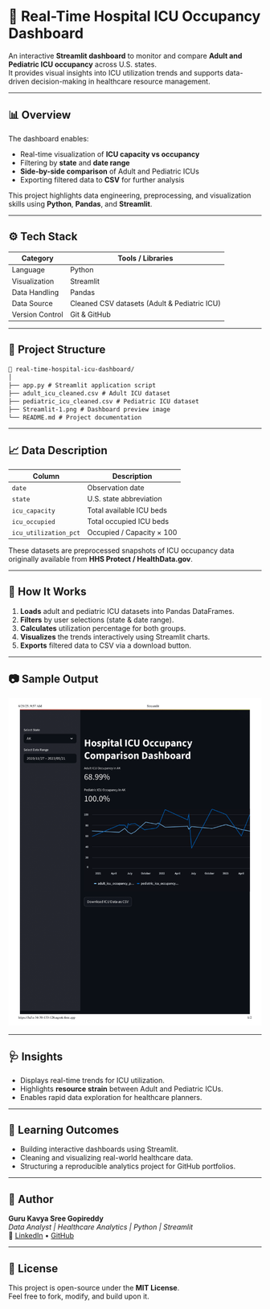 # 🏥 Real-Time Hospital ICU Occupancy Dashboard

An interactive **Streamlit dashboard** to monitor and compare **Adult and Pediatric ICU occupancy** across U.S. states.  
It provides visual insights into ICU utilization trends and supports data-driven decision-making in healthcare resource management.

---

## 📊 Overview
The dashboard enables:
- Real-time visualization of **ICU capacity vs occupancy**
- Filtering by **state** and **date range**
- **Side-by-side comparison** of Adult and Pediatric ICUs
- Exporting filtered data to **CSV** for further analysis

This project highlights data engineering, preprocessing, and visualization skills using **Python**, **Pandas**, and **Streamlit**.

---

## ⚙️ Tech Stack
| Category | Tools / Libraries |
|-----------|------------------|
| Language | Python |
| Visualization | Streamlit |
| Data Handling | Pandas |
| Data Source | Cleaned CSV datasets (Adult & Pediatric ICU) |
| Version Control | Git & GitHub |

---

## 🧱 Project Structure
```
📁 real-time-hospital-icu-dashboard/
│
├── app.py # Streamlit application script
├── adult_icu_cleaned.csv # Adult ICU dataset
├── pediatric_icu_cleaned.csv # Pediatric ICU dataset
├── Streamlit-1.png # Dashboard preview image
└── README.md # Project documentation

```
---

## 📈 Data Description
| Column | Description |
|---------|--------------|
| `date` | Observation date |
| `state` | U.S. state abbreviation |
| `icu_capacity` | Total available ICU beds |
| `icu_occupied` | Total occupied ICU beds |
| `icu_utilization_pct` | Occupied / Capacity × 100 |

These datasets are preprocessed snapshots of ICU occupancy data originally available from **HHS Protect / HealthData.gov**.

---

## 🚀 How It Works
1. **Loads** adult and pediatric ICU datasets into Pandas DataFrames.  
2. **Filters** by user selections (state & date range).  
3. **Calculates** utilization percentage for both groups.  
4. **Visualizes** the trends interactively using Streamlit charts.  
5. **Exports** filtered data to CSV via a download button.

---

## 📷 Sample Output
![Dashboard Screenshot](./Streamlit-1.png)

---

## 🩺 Insights
- Displays real-time trends for ICU utilization.
- Highlights **resource strain** between Adult and Pediatric ICUs.
- Enables rapid data exploration for healthcare planners.

---

## 🧠 Learning Outcomes
- Building interactive dashboards using Streamlit.  
- Cleaning and visualizing real-world healthcare data.  
- Structuring a reproducible analytics project for GitHub portfolios.

---

## 👤 Author
**Guru Kavya Sree Gopireddy**  
_Data Analyst | Healthcare Analytics | Python | Streamlit_  
📍 [LinkedIn](https://www.linkedin.com/in/guru-kavya-sree-gopireddy) • [GitHub](https://github.com/gopireddy2001)

---

## 📜 License
This project is open-source under the **MIT License**.  
Feel free to fork, modify, and build upon it.
